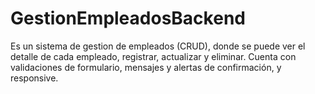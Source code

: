 # GestionEmpleadosBackend
 Es un sistema de gestion de empleados (CRUD), donde se puede ver el detalle de cada empleado, registrar, actualizar y eliminar. Cuenta con validaciones de formulario, mensajes y alertas de confirmación, y responsive.
